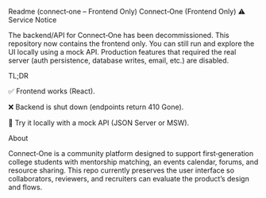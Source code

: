 Readme (connect‑one – Frontend Only)
Connect‑One (Frontend Only)
⚠️ Service Notice

The backend/API for Connect‑One has been decommissioned. This repository now contains the frontend only. You can still run and explore the UI locally using a mock API. Production features that required the real server (auth persistence, database writes, email, etc.) are disabled.

TL;DR

✅ Frontend works (React).

❌ Backend is shut down (endpoints return 410 Gone).

🧪 Try it locally with a mock API (JSON Server or MSW).

About

Connect‑One is a community platform designed to support first‑generation college students with mentorship matching, an events calendar, forums, and resource sharing. This repo currently preserves the user interface so collaborators, reviewers, and recruiters can evaluate the product’s design and flows.